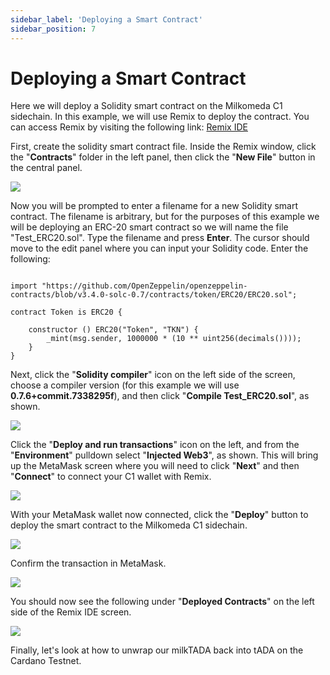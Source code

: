 ```yaml
---
sidebar_label: 'Deploying a Smart Contract'
sidebar_position: 7
---
```


# Deploying a Smart Contract

Here we will deploy a Solidity smart contract on the Milkomeda C1 sidechain. In this example, we will use Remix [](http://remix.ethereum.org/) to deploy the contract. You can access Remix by visiting the following link: [Remix IDE](http://remix.ethereum.org/)​

First, create the solidity smart contract file. Inside the Remix window, click the "**Contracts**" folder in the left panel, then click the "**New File**" button in the central panel.

![](/img/remix-new-file.png)

Now you will be prompted to enter a filename for a new Solidity smart contract. The filename is arbitrary, but for the purposes of this example we will be deploying an ERC-20 smart contract so we will name the file "Test_ERC20.sol". Type the filename and press **Enter**. The cursor should move to the edit panel where you can input your Solidity code. Enter the following:


``` pragma solidity ^0.7.0;

import "https://github.com/OpenZeppelin/openzeppelin-contracts/blob/v3.4.0-solc-0.7/contracts/token/ERC20/ERC20.sol";

contract Token is ERC20 {

    constructor () ERC20("Token", "TKN") {
        _mint(msg.sender, 1000000 * (10 ** uint256(decimals())));
    }
}
```

Next, click the "**Solidity compiler**" icon on the left side of the screen, choose a compiler version (for this example we will use **0.7.6+commit.7338295f**), and then click "**Compile Test_ERC20.sol**", as shown.

![](/img/remix-compile.png)

Click the "**Deploy and run transactions**" icon on the left, and from the "**Environment**" pulldown select "**Injected Web3**", as shown. This will bring up the MetaMask screen where you will need to click "**Next**" and then "**Connect**" to connect your C1 wallet with Remix.

![](/img/remix-connect-wallet.png)

With your MetaMask wallet now connected, click the "**Deploy**" button to deploy the smart contract to the Milkomeda C1 sidechain.

![](/img/remix-deploy.png)

Confirm the transaction in MetaMask.

![](/img/remix-deploy-confirm.png)

You should now see the following under "**Deployed Contracts**" on the left side of the Remix IDE screen.

![](/img/remix-see-deployed.png)

Finally, let's look at how to unwrap our milkTADA back into tADA on the Cardano Testnet.